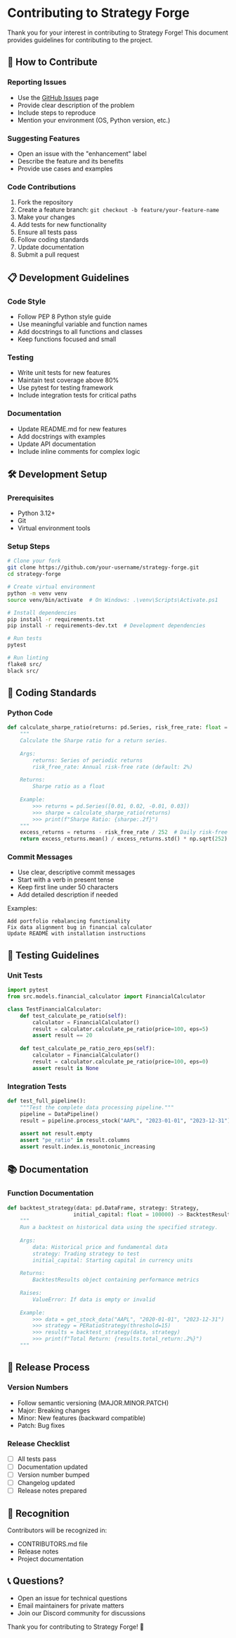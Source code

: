 # Contributing to Strategy Forge

Thank you for your interest in contributing to Strategy Forge! This document provides guidelines for contributing to the project.

## 🎯 How to Contribute

### Reporting Issues
- Use the [GitHub Issues](https://github.com/srinidhim3/strategy-forge/issues) page
- Provide clear description of the problem
- Include steps to reproduce
- Mention your environment (OS, Python version, etc.)

### Suggesting Features
- Open an issue with the "enhancement" label
- Describe the feature and its benefits
- Provide use cases and examples

### Code Contributions
1. Fork the repository
2. Create a feature branch: `git checkout -b feature/your-feature-name`
3. Make your changes
4. Add tests for new functionality
5. Ensure all tests pass
6. Follow coding standards
7. Update documentation
8. Submit a pull request

## 📋 Development Guidelines

### Code Style
- Follow PEP 8 Python style guide
- Use meaningful variable and function names
- Add docstrings to all functions and classes
- Keep functions focused and small

### Testing
- Write unit tests for new features
- Maintain test coverage above 80%
- Use pytest for testing framework
- Include integration tests for critical paths

### Documentation
- Update README.md for new features
- Add docstrings with examples
- Update API documentation
- Include inline comments for complex logic

## 🛠️ Development Setup

### Prerequisites
- Python 3.12+
- Git
- Virtual environment tools

### Setup Steps
```bash
# Clone your fork
git clone https://github.com/your-username/strategy-forge.git
cd strategy-forge

# Create virtual environment
python -m venv venv
source venv/bin/activate  # On Windows: .\venv\Scripts\Activate.ps1

# Install dependencies
pip install -r requirements.txt
pip install -r requirements-dev.txt  # Development dependencies

# Run tests
pytest

# Run linting
flake8 src/
black src/
```

## 🎨 Coding Standards

### Python Code
```python
def calculate_sharpe_ratio(returns: pd.Series, risk_free_rate: float = 0.02) -> float:
    """
    Calculate the Sharpe ratio for a return series.
    
    Args:
        returns: Series of periodic returns
        risk_free_rate: Annual risk-free rate (default: 2%)
        
    Returns:
        Sharpe ratio as a float
        
    Example:
        >>> returns = pd.Series([0.01, 0.02, -0.01, 0.03])
        >>> sharpe = calculate_sharpe_ratio(returns)
        >>> print(f"Sharpe Ratio: {sharpe:.2f}")
    """
    excess_returns = returns - risk_free_rate / 252  # Daily risk-free rate
    return excess_returns.mean() / excess_returns.std() * np.sqrt(252)
```

### Commit Messages
- Use clear, descriptive commit messages
- Start with a verb in present tense
- Keep first line under 50 characters
- Add detailed description if needed

Examples:
```
Add portfolio rebalancing functionality
Fix data alignment bug in financial calculator
Update README with installation instructions
```

## 🧪 Testing Guidelines

### Unit Tests
```python
import pytest
from src.models.financial_calculator import FinancialCalculator

class TestFinancialCalculator:
    def test_calculate_pe_ratio(self):
        calculator = FinancialCalculator()
        result = calculator.calculate_pe_ratio(price=100, eps=5)
        assert result == 20
        
    def test_calculate_pe_ratio_zero_eps(self):
        calculator = FinancialCalculator()
        result = calculator.calculate_pe_ratio(price=100, eps=0)
        assert result is None
```

### Integration Tests
```python
def test_full_pipeline():
    """Test the complete data processing pipeline."""
    pipeline = DataPipeline()
    result = pipeline.process_stock("AAPL", "2023-01-01", "2023-12-31")
    
    assert not result.empty
    assert "pe_ratio" in result.columns
    assert result.index.is_monotonic_increasing
```

## 📚 Documentation

### Function Documentation
```python
def backtest_strategy(data: pd.DataFrame, strategy: Strategy, 
                     initial_capital: float = 100000) -> BacktestResults:
    """
    Run a backtest on historical data using the specified strategy.
    
    Args:
        data: Historical price and fundamental data
        strategy: Trading strategy to test
        initial_capital: Starting capital in currency units
        
    Returns:
        BacktestResults object containing performance metrics
        
    Raises:
        ValueError: If data is empty or invalid
        
    Example:
        >>> data = get_stock_data("AAPL", "2020-01-01", "2023-12-31")
        >>> strategy = PERatioStrategy(threshold=15)
        >>> results = backtest_strategy(data, strategy)
        >>> print(f"Total Return: {results.total_return:.2%}")
    """
```

## 🚀 Release Process

### Version Numbers
- Follow semantic versioning (MAJOR.MINOR.PATCH)
- Major: Breaking changes
- Minor: New features (backward compatible)
- Patch: Bug fixes

### Release Checklist
- [ ] All tests pass
- [ ] Documentation updated
- [ ] Version number bumped
- [ ] Changelog updated
- [ ] Release notes prepared

## 🙏 Recognition

Contributors will be recognized in:
- CONTRIBUTORS.md file
- Release notes
- Project documentation

## 📞 Questions?

- Open an issue for technical questions
- Email maintainers for private matters
- Join our Discord community for discussions

Thank you for contributing to Strategy Forge! 🎯